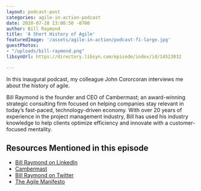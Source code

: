 ```yaml
---
layout: podcast-post
categories: agile-in-action-podcast
date: 2020-07-28 13:00:50 -0700
author: Bill Raymond
title: 'A Short History of Agile'
featuredImage: '/assets/agile-in-action/podcast-fi-large.jpg'
guestPhotos:
- "/uploads/bill-raymond.png"
libsynUrl: https://directory.libsyn.com/episode/index/id/14523032

---
```

In this inaugural podcast, my colleague John Cororcoran interviews me about the history of agile.

Bill Raymond is the founder and CEO of Cambermast; an award-winning strategic consulting firm focused on helping companies stay relevant in today’s fast-paced, technology-driven economy. With over 20 years of experience in the project management industry, Bill has used his industry knowledge to help clients optimize efficiency and innovate with a customer-focused mentality.

## **Resources Mentioned in this episode**

* [Bill Raymond on LinkedIn](https://www.linkedin.com/in/williamraymond)
* [Cambermast](https://www.cambermast.com/)
* [Bill Raymond on Twitter](https://twitter.com/billraymonde)
* [The Agile Manifesto](https://agilemanifesto.org/)